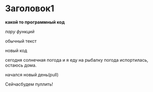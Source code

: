 # Заголовок1

**какой то программный код**

*пару функций*

обычный текст

новый код

сегодня солнечная погода и я еду на рыбалку
погода испортилась, остаюсь дома.

начался новый день(pull)

Сейчасбудем пуллить!
